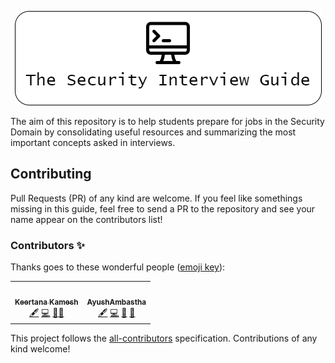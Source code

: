 <p align="center">
  <img src="./images/TSIG-Banner.png">
</p>

The aim of this repository is to help students prepare for jobs in the Security Domain by consolidating useful resources and summarizing the most important concepts asked in interviews. 

## Contributing

Pull Requests (PR) of any kind are welcome. If you feel like somethings missing in this guide, feel free to send a PR to the repository and see your name appear on the contributors list!
### Contributors ✨

Thanks goes to these wonderful people ([emoji key](https://allcontributors.org/docs/en/emoji-key)):

<!-- ALL-CONTRIBUTORS-LIST:START - Do not remove or modify this section -->
<!-- prettier-ignore-start -->
<!-- markdownlint-disable -->
<table>
  <tr>
    <td align="center"><a href="https://github.com/keertanakamesh"><img src="https://avatars.githubusercontent.com/u/57653809?v=4?s=100" width="100px;" alt=""/><br /><sub><b>Keertana Kamesh</b></sub></a><br /><a href="#content-keertanakamesh" title="Content">🖋</a> <a href="https://github.com/AyushAmbastha/The-Security-Interview-Guide/commits?author=keertanakamesh" title="Code">💻</a> <a href="https://github.com/AyushAmbastha/The-Security-Interview-Guide/commits?author=keertanakamesh" title="Documentation">📖</a><a href="#maintenance-keertanakamesh" title="Maintenance">🚧</a></td>
    <td align="center"><a href="https://github.com/AyushAmbastha"><img src="https://avatars.githubusercontent.com/u/27074500?v=4?s=100" width="100px;" alt=""/><br /><sub><b>AyushAmbastha</b></sub></a><br /><a href="#content-AyushAmbastha" title="Content">🖋</a> <a href="https://github.com/AyushAmbastha/The-Security-Interview-Guide/commits?author=AyushAmbastha" title="Code">💻</a> <a href="https://github.com/AyushAmbastha/The-Security-Interview-Guide/commits?author=AyushAmbastha" title="Documentation">📖</a> <a href="#maintenance-AyushAmbastha" title="Maintenance">🚧</a></td>
  </tr>
</table>

<!-- markdownlint-restore -->
<!-- prettier-ignore-end -->

<!-- ALL-CONTRIBUTORS-LIST:END -->

This project follows the [all-contributors](https://github.com/all-contributors/all-contributors) specification. Contributions of any kind welcome!

